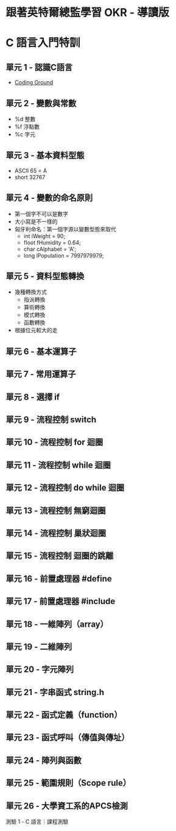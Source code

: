 # 跟著英特爾總監學習 OKR - 導讀版

# C 語言入門特訓

## 單元 1 - 認識C語言
- [Coding Ground](https://www.tutorialspoint.com/codingground.htm)

## 單元 2 - 變數與常數
- %d 整數
- %f 浮點數
- %c 字元

## 單元 3 - 基本資料型態
- ASCII 65 = A
- short 32767

## 單元 4 - 變數的命名原則
- 第一個字不可以是數字
- 大小寫是不一樣的
- 匈牙利命名：第一個字源以變數型態來取代
    - int iWeight = 90;
    - floot fHumidity = 0.64;
    - char cAlphabet = 'A';
    - long lPopulation = 7997979979;

## 單元 5 - 資料型態轉換
- 幾種轉換方式
    - 指派轉換
    - 算術轉換
    - 模式轉換
    - 函數轉換
- 根據位元較大的走

## 單元 6 - 基本運算子


## 單元 7 - 常用運算子

## 單元 8 - 選擇 if

## 單元 9 - 流程控制 switch

## 單元 10 - 流程控制 for 迴圈

## 單元 11 - 流程控制 while 迴圈

## 單元 12 - 流程控制 do while 迴圈

## 單元 13 - 流程控制 無窮迴圈

## 單元 14 - 流程控制 巢狀迴圈

## 單元 15 - 流程控制 迴圈的跳離

## 單元 16 - 前置處理器 #define

## 單元 17 - 前置處理器 #include

## 單元 18 - 一維陣列（array）

## 單元 19 - 二維陣列

## 單元 20 - 字元陣列

## 單元 21 - 字串函式 string.h

## 單元 22 - 函式定義（function）

## 單元 23 - 函式呼叫（傳值與傳址）

## 單元 24 - 陣列與函數

## 單元 25 - 範圍規則（Scope rule）

## 單元 26 - 大學資工系的APCS檢測

測驗 1 - C 語言｜課程測驗